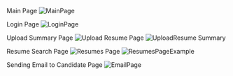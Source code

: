 Main Page
![MainPage](https://github.com/user-attachments/assets/ec487fbb-c481-4511-8428-f0758db567ce)

Login Page
![LoginPage](https://github.com/user-attachments/assets/38a70b3b-a9fe-483f-a612-1903c515f7ed)


Upload Summary Page
![Upload Resume Page](https://github.com/user-attachments/assets/1da2f710-6abd-4ea7-8aaa-e5bf57176a84)
![UploadResume Summary ](https://github.com/user-attachments/assets/a33b04f0-403e-4f81-b5ed-926a8ebf8c80)

Resume Search Page
![Resumes Page](https://github.com/user-attachments/assets/f583f61b-3bfa-4914-b1ec-427ee3f6900e)
![ResumesPageExample](https://github.com/user-attachments/assets/299c135a-dc4c-4ea6-bb30-3597790d3c61)


Sending Email to Candidate Page
![EmailPage](https://github.com/user-attachments/assets/f2465202-6be3-4eee-a0fb-c8d2b60a3656)


